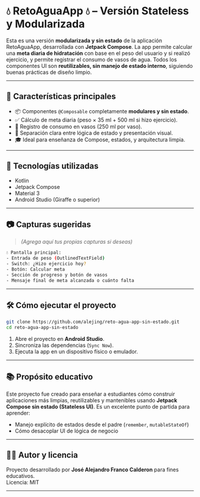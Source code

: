 # 💧 RetoAguaApp 💧 – Versión Stateless y Modularizada 

Esta es una versión **modularizada y sin estado** de la aplicación RetoAguaApp, desarrollada con **Jetpack Compose**. La app permite calcular una **meta diaria de hidratación** con base en el peso del usuario y si realizó ejercicio, y permite registrar el consumo de vasos de agua. Todos los componentes UI son **reutilizables, sin manejo de estado interno**, siguiendo buenas prácticas de diseño limpio.

---

## 🚀 Características principales

- 📦 Componentes `@Composable` completamente **modulares y sin estado**.
- ✅ Cálculo de meta diaria (peso × 35 ml + 500 ml si hizo ejercicio).
- 🥤 Registro de consumo en vasos (250 ml por vaso).
- 🧠 Separación clara entre lógica de estado y presentación visual.
- 🎓 Ideal para enseñanza de Compose, estados, y arquitectura limpia.

---

## 🧠 Tecnologías utilizadas

- Kotlin
- Jetpack Compose
- Material 3
- Android Studio (Giraffe o superior)

---

## 📷 Capturas sugeridas

> *(Agrega aquí tus propias capturas si deseas)*

```bash
💧 Pantalla principal:
- Entrada de peso (OutlinedTextField)
- Switch: ¿Hizo ejercicio hoy?
- Botón: Calcular meta
- Sección de progreso y botón de vasos
- Mensaje final de meta alcanzada o cuánto falta
```

---

## 🛠️ Cómo ejecutar el proyecto

```bash
git clone https://github.com/alejing/reto-agua-app-sin-estado.git
cd reto-agua-app-sin-estado
```

1. Abre el proyecto en **Android Studio**.
2. Sincroniza las dependencias (`Sync Now`).
3. Ejecuta la app en un dispositivo físico o emulador.

---

## 📚 Propósito educativo

Este proyecto fue creado para enseñar a estudiantes cómo construir aplicaciones más limpias, reutilizables y mantenibles usando **Jetpack Compose sin estado (Stateless UI)**. Es un excelente punto de partida para aprender:

- Manejo explícito de estados desde el padre (`remember`, `mutableStateOf`)
- Cómo desacoplar UI de lógica de negocio

---

## 👨‍🏫 Autor y licencia

Proyecto desarrollado por **José Alejandro Franco Calderon** para fines educativos.  
Licencia: MIT

---
